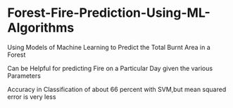 # Forest-Fire-Prediction-Using-ML-Algorithms

Using Models of Machine Learning to Predict the Total Burnt Area in a Forest

Can be Helpful for predicting Fire on a Particular Day given the various Parameters

Accuracy in Classification of about 66 percent with SVM,but mean squared error is very less
